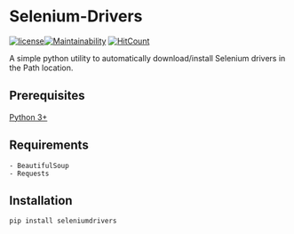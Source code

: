 # Selenium-Drivers
[![license](https://img.shields.io/badge/License-GPL%20v3-blue.svg)](https://github.com/navchandar/Selenium-Driver-Updater/blob/master/LICENSE.txt)[![Maintainability](https://api.codeclimate.com/v1/badges/197732734d001101528f/maintainability)](https://codeclimate.com/github/navchandar/Selenium-Driver-Updater/maintainability) [![HitCount](http://hits.dwyl.io/navchandar/Selenium-Driver-Updater.svg)](http://hits.dwyl.io/navchandar/Selenium-Driver-Updater)

A simple python utility to automatically download/install Selenium drivers in the Path location.


## Prerequisites
[Python 3+](https://www.python.org/downloads/)

## Requirements
    - BeautifulSoup
    - Requests

## Installation
`pip install seleniumdrivers`
